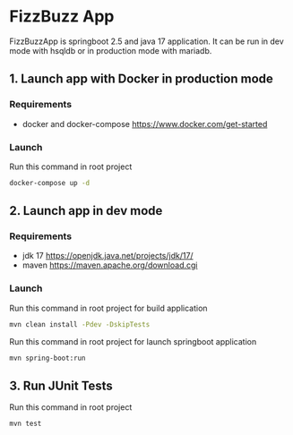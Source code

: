 # FizzBuzz App
FizzBuzzApp is springboot 2.5 and java 17 application.
It can be run in dev mode with hsqldb or in production mode with mariadb.
## 1. Launch app with Docker in production mode
### Requirements
- docker and docker-compose https://www.docker.com/get-started
### Launch
Run this command in root project

```bash
docker-compose up -d
```
## 2. Launch app in dev mode
### Requirements
- jdk 17 https://openjdk.java.net/projects/jdk/17/
- maven https://maven.apache.org/download.cgi
### Launch
Run this command in root project for build application
```bash
mvn clean install -Pdev -DskipTests
```
Run this command in root project for launch springboot application
```bash
mvn spring-boot:run
```
## 3. Run JUnit Tests
Run this command in root project

```bash
mvn test
```